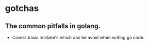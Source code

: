 # gotchas
## The common pitfalls in golang.
* Covers basic mistake's which can be avoid when writing go code.
